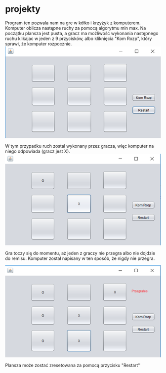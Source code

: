# projekty
Program ten pozwala nam na gre w kółko i krzyżyk z komputerem. Komputer oblicza następne ruchy za pomocą algorytmu min max. Na początku
plansza jest pusta, a gracz ma możliwość wykonania następnego ruchu klikajac w jeden z 9 przycisków, albo kliknięcia "Kom Rozp", który 
sprawi, że komputer rozpocznie.
![](obrazek4.png)

W tym przypadku ruch zostal wykonany przez gracza, więc komputer na niego odpowiada (gracz jest X). 
![](obrazekk.png)

Gra toczy się do momentu, aż jeden z graczy nie przegra albo nie dojdzie do remisu. Komputer został napisany w ten sposób, że nigdy nie przegra.

![](obrazek3.png)

Plansza może zostać zresetowana za pomocą przycisku "Restart" 
